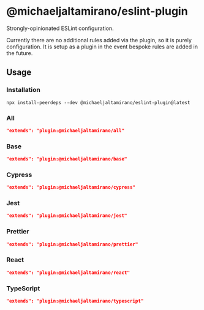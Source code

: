 # @michaeljaltamirano/eslint-plugin

Strongly-opinionated ESLint configuration.

Currently there are no additional rules added via the plugin, so it is purely configuration. It is setup as a plugin in the event bespoke rules are added in the future.

## Usage

### Installation

`npx install-peerdeps --dev @michaeljaltamirano/eslint-plugin@latest`

### All

```json
"extends": "plugin:@michaeljaltamirano/all"
```

### Base

```json
"extends": "plugin:@michaeljaltamirano/base"
```

### Cypress

```json
"extends": "plugin:@michaeljaltamirano/cypress"
```

### Jest

```json
"extends": "plugin:@michaeljaltamirano/jest"
```

### Prettier

```json
"extends": "plugin:@michaeljaltamirano/prettier"
```

### React

```json
"extends": "plugin:@michaeljaltamirano/react"
```

### TypeScript

```json
"extends": "plugin:@michaeljaltamirano/typescript"
```

